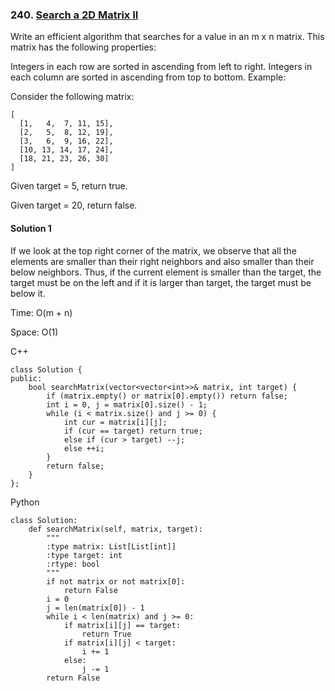 ### 240\. [Search a 2D Matrix II](https://leetcode.com/problems/search-a-2d-matrix-ii/)

Write an efficient algorithm that searches for a value in an m x n matrix. This matrix has the following properties:

Integers in each row are sorted in ascending from left to right.
Integers in each column are sorted in ascending from top to bottom.
Example:

Consider the following matrix:
```
[
  [1,   4,  7, 11, 15],
  [2,   5,  8, 12, 19],
  [3,   6,  9, 16, 22],
  [10, 13, 14, 17, 24],
  [18, 21, 23, 26, 30]
]
```
Given target = 5, return true.

Given target = 20, return false.

#### Solution 1

If we look at the top right corner of the matrix, we observe that all the 
elements are smaller than their right neighbors and also smaller than their 
below neighbors. Thus, if the current element is smaller than the target, 
the target must be on the left and if it is larger than target, the target 
must be below it.

Time: O(m + n) 

Space: O(1)

C++

```
class Solution {
public:
    bool searchMatrix(vector<vector<int>>& matrix, int target) {
        if (matrix.empty() or matrix[0].empty()) return false;
        int i = 0, j = matrix[0].size() - 1;
        while (i < matrix.size() and j >= 0) {
            int cur = matrix[i][j];
            if (cur == target) return true;
            else if (cur > target) --j;
            else ++i;
        }
        return false;
    }
};
```

Python

```
class Solution:
    def searchMatrix(self, matrix, target):
        """
        :type matrix: List[List[int]]
        :type target: int
        :rtype: bool
        """
        if not matrix or not matrix[0]:
            return False
        i = 0
        j = len(matrix[0]) - 1
        while i < len(matrix) and j >= 0:
            if matrix[i][j] == target:
                return True
            if matrix[i][j] < target:
                i += 1
            else:
                j -= 1
        return False
```
